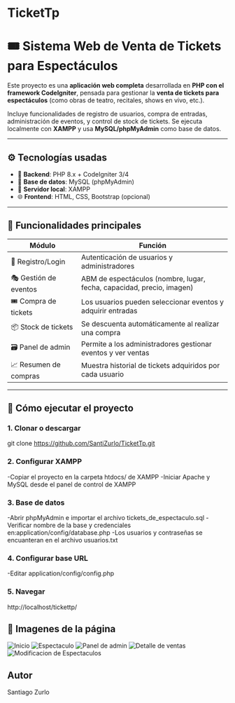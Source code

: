 # TicketTp
# 🎟️ Sistema Web de Venta de Tickets para Espectáculos

Este proyecto es una **aplicación web completa** desarrollada en **PHP con el framework CodeIgniter**, pensada para gestionar la **venta de tickets para espectáculos** (como obras de teatro, recitales, shows en vivo, etc.).

Incluye funcionalidades de registro de usuarios, compra de entradas, administración de eventos, y control de stock de tickets. Se ejecuta localmente con **XAMPP** y usa **MySQL/phpMyAdmin** como base de datos.

---

## ⚙️ Tecnologías usadas

- 🧱 **Backend**: PHP 8.x + CodeIgniter 3/4  
- 💾 **Base de datos**: MySQL (phpMyAdmin)  
- 🔧 **Servidor local**: XAMPP  
- 🌐 **Frontend**: HTML, CSS, Bootstrap (opcional)

---

## 🎯 Funcionalidades principales

| Módulo               | Función                                                                 |
|----------------------|-------------------------------------------------------------------------|
| 👤 Registro/Login     | Autenticación de usuarios y administradores                             |
| 🎭 Gestión de eventos | ABM de espectáculos (nombre, lugar, fecha, capacidad, precio, imagen)   |
| 🎟️ Compra de tickets  | Los usuarios pueden seleccionar eventos y adquirir entradas             |
| 📦 Stock de tickets   | Se descuenta automáticamente al realizar una compra                     |
| 🗃️ Panel de admin     | Permite a los administradores gestionar eventos y ver ventas            |
| 📈 Resumen de compras | Muestra historial de tickets adquiridos por cada usuario                |

---


## 🧪 Cómo ejecutar el proyecto

### 1. Clonar o descargar

git clone https://github.com/SantiZurlo/TicketTp.git

### 2. Configurar XAMPP

-Copiar el proyecto en la carpeta htdocs/ de XAMPP
-Iniciar Apache y MySQL desde el panel de control de XAMPP

### 3. Base de datos
-Abrir phpMyAdmin e importar el archivo tickets_de_espectaculo.sql
-Verificar nombre de la base y credenciales en:application/config/database.php
-Los usuarios y contraseñas se encuanteran en el archivo usuarios.txt

### 4. Configurar base URL
-Editar application/config/config.php

### 5. Navegar
http://localhost/tickettp/

## 📸  Imagenes de la página
![Inicio](assets/foto1)
![Espectaculo](assets/foto2)
![Panel de admin](assets/foto3)
![Detalle de ventas](assets/foto4)
![Modificacion de Espectaculos](assets/foto5)

## Autor 
Santiago Zurlo
